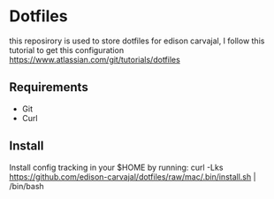 # Dotfiles

this reposirory is used to store dotfiles for edison carvajal, I follow this tutorial to get this configuration https://www.atlassian.com/git/tutorials/dotfiles

## Requirements
 * Git
 * Curl

## Install

Install config tracking in your $HOME by running:
curl -Lks https://github.com/edison-carvajal/dotfiles/raw/mac/.bin/install.sh | /bin/bash
